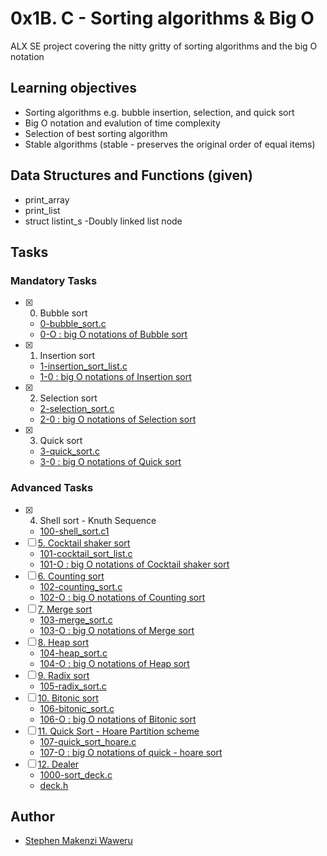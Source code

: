 # 0x1B. C - Sorting algorithms & Big O
ALX SE project covering the nitty gritty of sorting algorithms and the big O notation
## Learning objectives
 - Sorting algorithms e.g. bubble insertion, selection, and quick sort
 - Big O notation and evalution of time complexity
 - Selection of best sorting algorithm
 - Stable algorithms (stable - preserves the original order of equal items)
## Data Structures and Functions (given)
 * print_array
 * print_list
 * struct listint_s -Doubly linked list node
## Tasks
### Mandatory Tasks
 - [x] 0. Bubble sort
	- [0-bubble_sort.c](0-bubble_sort.c)
	- [0-O : big O notations of Bubble sort](0-O)
 - [x] 1. Insertion sort
	- [1-insertion_sort_list.c](1-insertion_sort_list.c)
	- [1-0 : big O notations of Insertion sort](1-0)
 - [x] 2. Selection sort
	- [2-selection_sort.c](2-selection_sort.c)
	- [2-0 : big O notations of Selection sort](2-0)
 - [x] 3. Quick sort
	- [3-quick_sort.c](3-quick_sort.c)
	- [3-0 : big O notations of Quick sort](3-0)
### Advanced Tasks
 - [x] 4. Shell sort - Knuth Sequence
	- [100-shell_sort.c1](100-shell_sort.c)
 - [ ]  [5. Cocktail shaker sort](101-cocktail_sort_list.c)
	- [101-cocktail_sort_list.c](101-cocktail_sort_list.c)
	- [101-O : big O notations of Cocktail shaker sort](101-0)
 - [ ] 	[6. Counting sort](102-counting_sort.c)
	- [102-counting_sort.c](102-counting_sort.c)
	- [102-O : big O notations of Counting sort](102-0)
 - [ ]  [7. Merge sort](103-merge_sort.c)
	- [103-merge_sort.c](103-merge_sort.c)
	- [103-O : big O notations of Merge sort](103-0)
 - [ ]  [8. Heap sort](104-heap_sort.c)
	- [104-heap_sort.c](104-heap_sort.c)
	- [104-O : big O notations of Heap sort](104-0)
 - [ ]  [9. Radix sort](105-radix_sort.c)
	- [105-radix_sort.c](105-radix_sort.c)
 - [ ]  [10. Bitonic sort](106-bitonic_sort.c)
	- [106-bitonic_sort.c](106-bitonic_sort.c)
	- [106-O : big O notations of Bitonic sort](106-0)
 - [ ]  [11. Quick Sort - Hoare Partition scheme](107-quick_sort_hoare.c)
	- [107-quick_sort_hoare.c](107-quick_sort_hoare.c)
	- [107-O : big O notations of quick - hoare sort](107-0)
 - [ ]  [12. Dealer](1000-sort_deck.c)
	- [1000-sort_deck.c](1000-sort_deck.c)
	- [deck.h](deck.h)
## Author
 - [Stephen Makenzi Waweru](https://github.com/StephenMakenziWaweru/)
